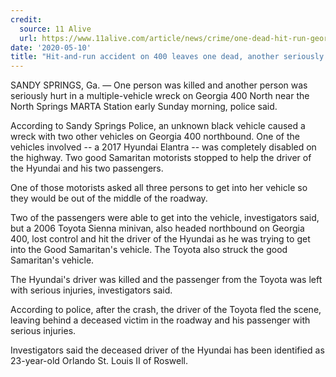 ```yaml
---
credit:
  source: 11 Alive
  url: https://www.11alive.com/article/news/crime/one-dead-hit-run-georgia-400/85-9713a9d7-b44d-4490-b460-7f7fadbcaa82
date: '2020-05-10'
title: "Hit-and-run accident on 400 leaves one dead, another seriously injured in Sandy Springs"
---
```

SANDY SPRINGS, Ga. — One person was killed and another person was seriously hurt in a multiple-vehicle wreck on Georgia 400 North near the North Springs MARTA Station early Sunday morning, police said.

According to Sandy Springs Police, an unknown black vehicle caused a wreck with two other vehicles on Georgia 400 northbound. One of the vehicles involved -- a 2017 Hyundai Elantra -- was completely disabled on the highway.
Two good Samaritan motorists stopped to help the driver of the Hyundai and his two passengers.

One of those motorists asked all three persons to get into her vehicle so they would be out of the middle of the roadway.

Two of the passengers were able to get into the vehicle, investigators said, but a 2006 Toyota Sienna minivan, also headed northbound on Georgia 400, lost control and hit the driver of the Hyundai as he was trying to get into the Good Samaritan's vehicle. The Toyota also struck the good Samaritan's vehicle.

The Hyundai's driver was killed and the passenger from the Toyota was left with serious injuries, investigators said.

According to police, after the crash, the driver of the Toyota fled the scene, leaving behind a deceased victim in the roadway and his passenger with serious injuries.

Investigators said the deceased driver of the Hyundai has been identified as 23-year-old Orlando St. Louis II of Roswell.
